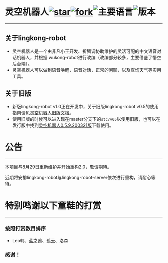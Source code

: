 # 灵空机器人[![star](https://gitee.com/lkteam/lingkong-robot/badge/star.svg?theme=gray)](https://gitee.com/lkteam/lingkong-robot/stargazers)[![fork](https://gitee.com/lkteam/lingkong-robot/badge/fork.svg?theme=gray)](https://gitee.com/lkteam/lingkong-robot/members)![主要语言](https://img.shields.io/badge/语言-python3-lightgrey.svg)![版本](https://img.shields.io/badge/版本-dev_v1.0.0-lightgrey.svg)

----
## 关于lingkong-robot
* 灵空机器人是一个由非凡小王开发、折腾调协助维护的灵活可配的中文语音对话机器人，并根据    wukong-robot进行改编（改编部分较多，主要借鉴了悟空后台端）。
* 灵空机器人可以做到语音唤醒，语音对话，正常的闲聊，以及查询天气等实用工具。
## 关于旧版
* 新版lingkong-robot v1.0正在开发中，关于旧版lingkong-robot v0.5的使用指南请见[灵空机器人旧版文档](https://xykong.yuque.com/books/share/7219010e-59e8-4c58-81d4-d6c16ba94703)。
* 使用旧版的时候可以进入现在master分支下的`stc/v05`以使用旧版，也可以在发行版中找到[灵空机器人0.5.9.200321版](https://gitee.com/lkteam/lingkong-robot/releases/v0.5.9.200321)下载使用。

# 公告
----
本项目与8月29日重新维护并开始重构2.0，敬请期待。

近期将安排lingkong-robot与lingkong-robot-server依次进行重构，请耐心等待。

# 特别鸣谢以下童鞋的打赏
---

### 按照打赏数目排序
* Leo韩、蓝之酱、孤云、洛森
### 感谢！